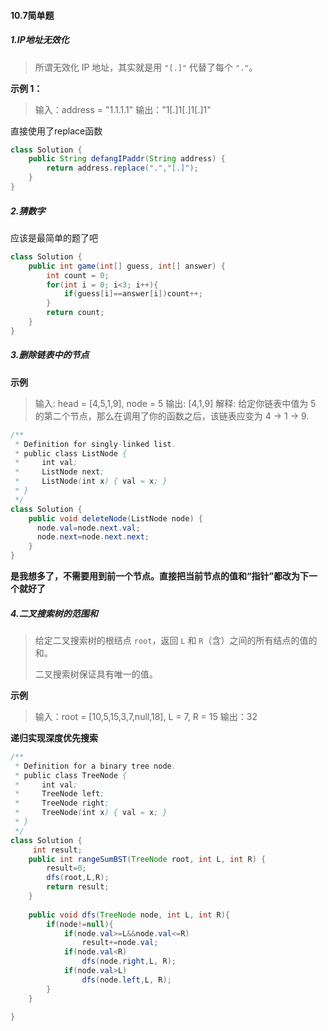 #### 10.7简单题

##### 1.IP地址无效化

> 所谓无效化 IP 地址，其实就是用 `"[.]"` 代替了每个 `"."`。

**示例 1：**

> 输入：address = "1.1.1.1"
> 输出："1[.]1[.]1[.]1"

直接使用了replace函数

```java
class Solution {
    public String defangIPaddr(String address) {
        return address.replace(".","[.]");
    }
}
```



##### 2.猜数字

应该是最简单的题了吧

```java
class Solution {
    public int game(int[] guess, int[] answer) {
        int count = 0;
        for(int i = 0; i<3; i++){
            if(guess[i]==answer[i])count++;
        }
        return count;
    }
}
```



##### 3.删除链表中的节点

**示例**

> 输入: head = [4,5,1,9], node = 5
> 输出: [4,1,9]
> 解释: 给定你链表中值为 5 的第二个节点，那么在调用了你的函数之后，该链表应变为 4 -> 1 -> 9.

```java
/**
 * Definition for singly-linked list.
 * public class ListNode {
 *     int val;
 *     ListNode next;
 *     ListNode(int x) { val = x; }
 * }
 */
class Solution {
    public void deleteNode(ListNode node) {
      node.val=node.next.val;
      node.next=node.next.next;
    }
}
```

**是我想多了，不需要用到前一个节点。直接把当前节点的值和“指针”都改为下一个就好了**



##### 4.二叉搜索树的范围和

> 给定二叉搜索树的根结点 `root`，返回 `L` 和 `R`（含）之间的所有结点的值的和。
>
> 二叉搜索树保证具有唯一的值。

**示例**

> 输入：root = [10,5,15,3,7,null,18], L = 7, R = 15
> 输出：32

**递归实现深度优先搜索**

```java
/**
 * Definition for a binary tree node.
 * public class TreeNode {
 *     int val;
 *     TreeNode left;
 *     TreeNode right;
 *     TreeNode(int x) { val = x; }
 * }
 */
class Solution {
     int result;
    public int rangeSumBST(TreeNode root, int L, int R) {
        result=0;
        dfs(root,L,R);
        return result;
    }
   
    public void dfs(TreeNode node, int L, int R){
        if(node!=null){
            if(node.val>=L&&node.val<=R)
                result+=node.val;
            if(node.val<R)
                dfs(node.right,L, R);
            if(node.val>L)
                dfs(node.left,L, R);
        }
    }
         
}
```


